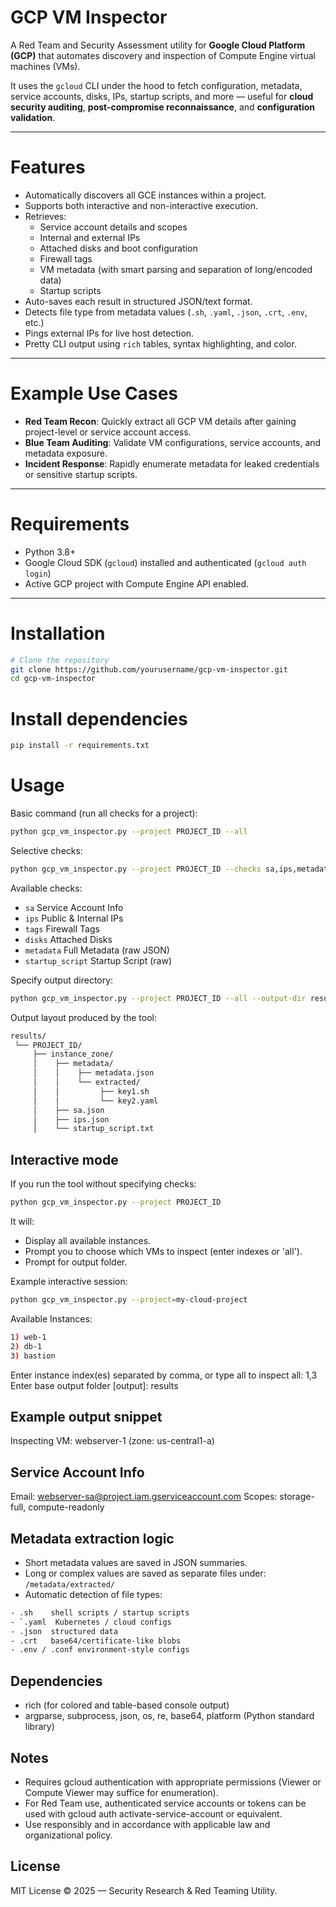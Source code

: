 # GCP VM Inspector

A Red Team and Security Assessment utility for **Google Cloud Platform (GCP)** that automates discovery and inspection of Compute Engine virtual machines (VMs).

It uses the `gcloud` CLI under the hood to fetch configuration, metadata, service accounts, disks, IPs, startup scripts, and more — useful for **cloud security auditing**, **post-compromise reconnaissance**, and **configuration validation**.

---

# Features

- Automatically discovers all GCE instances within a project.
- Supports both interactive and non-interactive execution.
- Retrieves:
  - Service account details and scopes
  - Internal and external IPs
  - Attached disks and boot configuration
  - Firewall tags
  - VM metadata (with smart parsing and separation of long/encoded data)
  - Startup scripts
- Auto-saves each result in structured JSON/text format.
- Detects file type from metadata values (`.sh`, `.yaml`, `.json`, `.crt`, `.env`, etc.)
- Pings external IPs for live host detection.
- Pretty CLI output using `rich` tables, syntax highlighting, and color.

---

# Example Use Cases

- **Red Team Recon**: Quickly extract all GCP VM details after gaining project-level or service account access.
- **Blue Team Auditing**: Validate VM configurations, service accounts, and metadata exposure.
- **Incident Response**: Rapidly enumerate metadata for leaked credentials or sensitive startup scripts.

---

# Requirements

- Python 3.8+
- Google Cloud SDK (`gcloud`) installed and authenticated (`gcloud auth login`)
- Active GCP project with Compute Engine API enabled.

---

# Installation

```bash
# Clone the repository
git clone https://github.com/yourusername/gcp-vm-inspector.git
cd gcp-vm-inspector
```

# Install dependencies
```bash
pip install -r requirements.txt
```


# Usage

Basic command (run all checks for a project):

```bash
python gcp_vm_inspector.py --project PROJECT_ID --all
```

Selective checks:
```bash
python gcp_vm_inspector.py --project PROJECT_ID --checks sa,ips,metadata
```

Available checks:
- `sa`            Service Account Info
- `ips`           Public & Internal IPs
- `tags`          Firewall Tags
- `disks`         Attached Disks
- `metadata`      Full Metadata (raw JSON)
- `startup_script` Startup Script (raw)

Specify output directory:
```bash
python gcp_vm_inspector.py --project PROJECT_ID --all --output-dir results
```

Output layout produced by the tool:
```bash
results/
 └── PROJECT_ID/
     ├── instance_zone/
     │    ├── metadata/
     │    │    ├── metadata.json
     │    │    └── extracted/
     │    │         ├── key1.sh
     │    │         └── key2.yaml
     │    ├── sa.json
     │    ├── ips.json
     │    └── startup_script.txt
```

Interactive mode
----------------
If you run the tool without specifying checks:
```bash
python gcp_vm_inspector.py --project PROJECT_ID
```

It will:
- Display all available instances.
- Prompt you to choose which VMs to inspect (enter indexes or 'all').
- Prompt for output folder.

Example interactive session:

```bash
python gcp_vm_inspector.py --project=my-cloud-project
```

Available Instances:

```bash
1) web-1
2) db-1
3) bastion
```

Enter instance index(es) separated by comma, or type all to inspect all: 1,3
Enter base output folder [output]: results

Example output snippet
----------------------
Inspecting VM: webserver-1 (zone: us-central1-a)

Service Account Info
--------------------
Email: webserver-sa@project.iam.gserviceaccount.com
Scopes: storage-full, compute-readonly

Metadata extraction logic
-------------------------
- Short metadata values are saved in JSON summaries.
- Long or complex values are saved as separate files under: `/metadata/extracted/`
- Automatic detection of file types:

```bash
- .sh    shell scripts / startup scripts
- `.yaml  Kubernetes / cloud configs
- .json  structured data
- .crt   base64/certificate-like blobs
- .env / .conf environment-style configs
```

Dependencies
------------
- rich (for colored and table-based console output)
- argparse, subprocess, json, os, re, base64, platform (Python standard library)

Notes
-----
- Requires gcloud authentication with appropriate permissions (Viewer or Compute Viewer may suffice for enumeration).
- For Red Team use, authenticated service accounts or tokens can be used with gcloud auth activate-service-account or equivalent.
- Use responsibly and in accordance with applicable law and organizational policy.

License
-------
MIT License © 2025 — Security Research & Red Teaming Utility.